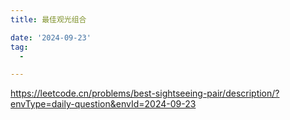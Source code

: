 ```yaml
---
title: 最佳观光组合

date: '2024-09-23'
tag:
  -

---
```

https://leetcode.cn/problems/best-sightseeing-pair/description/?envType=daily-question&envId=2024-09-23